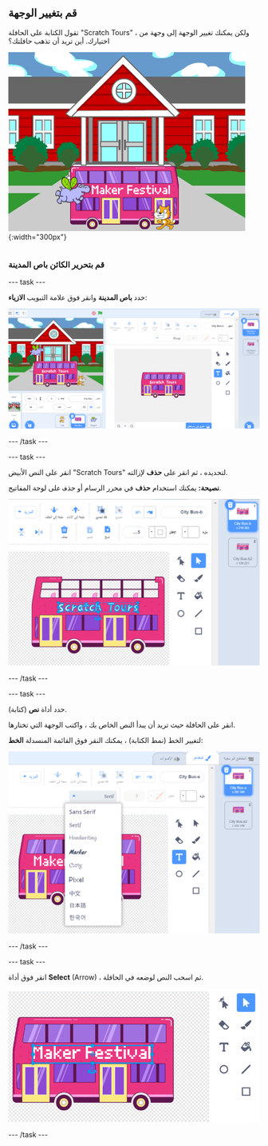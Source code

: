 ## قم بتغيير الوجهة

<div style="display: flex; flex-wrap: wrap">
<div style="flex-basis: 200px; flex-grow: 1; margin-right: 15px;">
تقول الكتابة على الحافلة "Scratch Tours" ، ولكن يمكنك تغيير الوجهة إلى وجهة من اختيارك. أين تريد أن تذهب حافلتك؟  
</div>
<div>

![الحافلة التي بها نص "Maker Festival".](images/maker-bus.png){:width="300px"}

</div>
</div>

### قم بتحرير الكائن باص المدينة

--- task ---

حدد **باص المدينة** وانقر فوق علامة التبويب **الازياء**:

![الزي في محرر الرسام.](images/costumes-bus-sprite-highlighted.png)

--- /task ---

--- task ---

انقر على النص الأبيض "Scratch Tours" لتحديده ، ثم انقر على **حذف** لإزالته.

**نصيحة:** يمكنك استخدام **حذف** في محرر الرسام أو <kbd>حذف</kbd> على لوحة المفاتيح.

![تم تمييز النص الموجود على الحافلة وآيقونة الحذف.](images/bus-delete-text.png)

--- /task ---

--- task ---

حدد أداة **نص** (كتابة).

انقر على الحافلة حيث تريد أن يبدأ النص الخاص بك ، واكتب الوجهة التي تختارها.

لتغيير الخط (نمط الكتابة) ، يمكنك النقر فوق القائمة المنسدلة **الخط**:

![تم تحديد قائمة "الخط" في منتصف الجزء العلوي من محرر الرسام.](images/bus-text-font.png)

--- /task ---

--- task ---

انقر فوق أداة **Select** (Arrow) ، ثم اسحب النص لوضعه في الحافلة.

![تم تمييز النص الموجود على الحافلة وأداة التحديد.](images/bus-destination-centered.png)

--- /task ---


